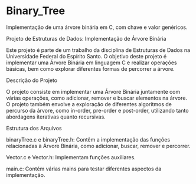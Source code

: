 # Binary_Tree
Implementação de uma árvore binária em C, com chave e valor genéricos.

Projeto de Estruturas de Dados: Implementação de Árvore Binária

Este projeto é parte de um trabalho da disciplina de Estruturas de Dados na Universidade Federal do Espírito Santo. O objetivo deste projeto é implementar uma Árvore Binária em linguagem C e realizar operações básicas, bem como explorar diferentes formas de percorrer a árvore.

Descrição do Projeto

O projeto consiste em implementar uma Árvore Binária juntamente com várias operações, como adicionar, remover e buscar elementos na árvore. O projeto também envolve a exploração de diferentes algoritmos de percurso da árvore, como in-order, pre-order e post-order, utilizando tanto abordagens iterativas quanto recursivas.

Estrutura dos Arquivos

binaryTree.c e binaryTree.h: Contêm a implementação das funções relacionadas à Árvore Binária, como adicionar,          buscar, remover e percorrer.

Vector.c e Vector.h: Implementam funções auxiliares.

main.c: Contém várias mains para testar diferentes aspectos da implementação.
